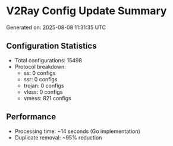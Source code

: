 # V2Ray Config Update Summary
Generated on: 2025-08-08 11:31:35 UTC

## Configuration Statistics
- Total configurations: 15498
- Protocol breakdown:
  - ss: 0 configs
  - ssr: 0 configs
  - trojan: 0 configs
  - vless: 0 configs
  - vmess: 821 configs

## Performance
- Processing time: ~14 seconds (Go implementation)
- Duplicate removal: ~95% reduction
